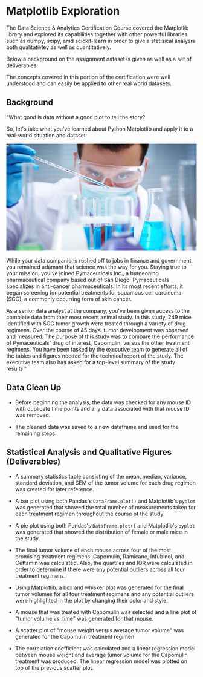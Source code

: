 # Matplotlib Exploration

The Data Science & Analytics Certification Course covered the Matplotlib library and explored its capabilities together with other powerful libraries such as numpy, scipy, amd scickit-learn in order to give a statisical analysis both qualitativley as well as quantitatively. 

Below a background on the assignment dataset is given as well as a set of deliverables.

The concepts covered in this portion of the certification were well understood and can easily be applied to other real world datasets.

## Background

"What good is data without a good plot to tell the story?

So, let's take what you've learned about Python Matplotlib and apply it to a real-world situation and dataset:

![Laboratory](Images/Laboratory.jpg)

While your data companions rushed off to jobs in finance and government, you remained adamant that science was the way for you. Staying true to your mission, you've joined Pymaceuticals Inc., a burgeoning pharmaceutical company based out of San Diego. Pymaceuticals specializes in anti-cancer pharmaceuticals. In its most recent efforts, it began screening for potential treatments for squamous cell carcinoma (SCC), a commonly occurring form of skin cancer.

As a senior data analyst at the company, you've been given access to the complete data from their most recent animal study. In this study, 249 mice identified with SCC tumor growth were treated through a variety of drug regimens. Over the course of 45 days, tumor development was observed and measured. The purpose of this study was to compare the performance of Pymaceuticals' drug of interest, Capomulin, versus the other treatment regimens. You have been tasked by the executive team to generate all of the tables and figures needed for the technical report of the study. The executive team also has asked for a top-level summary of the study results."


## Data Clean Up

* Before beginning the analysis, the data was checked for any mouse ID with duplicate time points and any data associated with that mouse ID was removed.

* The cleaned data was saved to a new dataframe and used for the remaining steps.


## Statistical Analysis and Qualitative Figures (Deliverables)

* A summary statistics table consisting of the mean, median, variance, standard deviation, and SEM of the tumor volume for each drug regimen was created for later reference.

* A bar plot using both Pandas's `DataFrame.plot()` and Matplotlib's `pyplot` was generated that showed the total number of measurements taken for each treatment regimen throughout the course of the study.

* A pie plot using both Pandas's `DataFrame.plot()` and Matplotlib's `pyplot` was generated that showed the distribution of female or male mice in the study.

* The final tumor volume of each mouse across four of the most promising treatment regimens: Capomulin, Ramicane, Infubinol, and Ceftamin was calculated. 
Also, the quartiles and IQR were calculated in order to determine if there were any potential outliers across all four treatment regimens.

* Using Matplotlib, a box and whisker plot was generated for the final tumor volumes for all four treatment regimens and any potential outliers were highlighted in the plot by changing their color and style.

* A mouse that was treated with Capomulin was selected and a line plot of "tumor volume vs. time" was generated for that mouse.

* A scatter plot of "mouse weight versus average tumor volume" was generated for the Capomulin treatment regimen.

* The correlation coefficient was calculated and a linear regression model between mouse weight and average tumor volume for the Capomulin treatment was produced. The linear regression model was plotted on top of the previous scatter plot.

